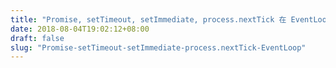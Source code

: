 ```yaml
---
title: "Promise, setTimeout, setImmediate, process.nextTick 在 EventLoop 队列中执行顺序"
date: 2018-08-04T19:02:12+08:00
draft: false
slug: "Promise-setTimeout-setImmediate-process.nextTick-EventLoop"
---
```


